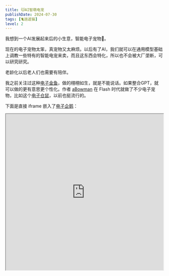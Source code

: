 ```yaml
---
title: 🐱AI智萌电宠
publishDate: 2024-07-30
tags: [🐈逍遥猫]
level: 2
---
```


我想到一个AI发展起来后的小生意，智能电子宠物🐶。

现在的电子宠物太笨，真宠物又太麻烦。以后有了AI，我们就可以在通用模型基础上调教一些特有的智能电宠来卖，而且这东西会特化，所以也不会被大厂垄断，可以研究研究。

老龄化以后老人们也需要有陪伴。

我之前关注过这种[电子金鱼]，做的栩栩如生，就是不能说话。如果整合GPT，就可以做的更有意思更个性化。作者 [aBowman] 在 Flash 时代就做了不少电子宠物，比如这个[电子仓鼠]，以前也挺流行的。

下面是直接 iframe 嵌入了[电子企鹅]：

<iframe id="electronicFishes" title="Electronic Fishes" width="100%" height="500" src="https://petpenguins.com/"></iframe>

[aBowman]: https://www.abowman.com/
[电子金鱼]: https://goldfishies.com/
[电子企鹅]: https://petpenguins.com/
[电子仓鼠]: https://hammyhome.com/

